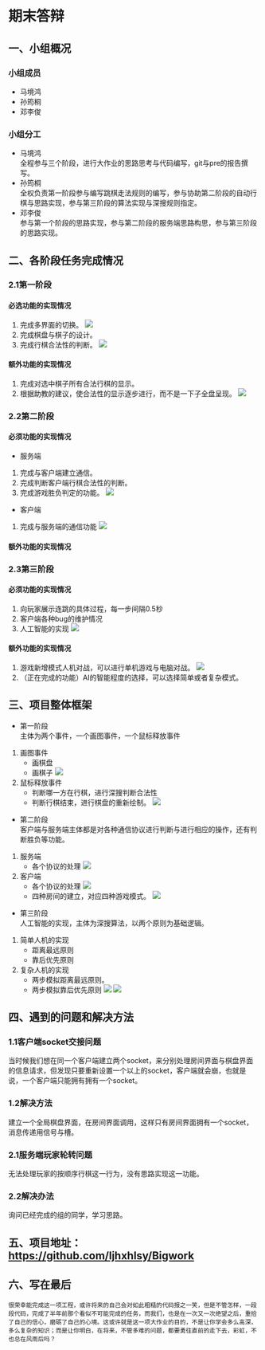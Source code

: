 # 期末答辩
## 一、小组概况
### 小组成员
* 马境鸿
* 孙筠桐
* 邓李俊
### 小组分工
* 马境鸿   
  全程参与三个阶段，进行大作业的思路思考与代码编写，git与pre的报告撰写。
* 孙筠桐  
  全权负责第一阶段参与编写跳棋走法规则的编写，参与协助第二阶段的自动行棋与思路实现，参与第三阶段的算法实现与深搜规则指定。
* 邓李俊   
  参与第一个阶段的思路实现，参与第二阶段的服务端思路构思，参与第三阶段的思路实现。
## 二、各阶段任务完成情况
### 2.1第一阶段
#### 必选功能的实现情况
1. 完成多界面的切换。
![](picture/1.1.png)
2. 完成棋盘与棋子的设计。
3. 完成行棋合法性的判断。
![](picture/1.3.png)
#### 额外功能的实现情况
1. 完成对选中棋子所有合法行棋的显示。
2. 根据助教的建议，使合法性的显示逐步进行，而不是一下子全盘呈现。
![](picture/1.4.png)
### 2.2第二阶段
#### 必须功能的实现情况
* 服务端
1. 完成与客户端建立通信。
2. 完成判断客户端行棋合法性的判断。
3. 完成游戏胜负判定的功能。
![](picture/2.5.png)
* 客户端
1. 完成与服务端的通信功能
![](picture/2.6.png)
#### 额外功能的实现情况
### 2.3第三阶段
#### 必须功能的实现情况
1. 向玩家展示连跳的具体过程，每一步间隔0.5秒
2. 客户端各种bug的维护情况
3. 人工智能的实现
![](picture/3.1.png)
#### 额外功能的实现情况
1. 游戏新增模式人机对战，可以进行单机游戏与电脑对战。
![](picture/1.2.png)
2. （正在完成的功能）AI的智能程度的选择，可以选择简单或者复杂模式。
## 三、项目整体框架
* 第一阶段   
  主体为两个事件，一个画图事件，一个鼠标释放事件
1. 画图事件
    - 画棋盘
    - 画棋子
    ![](picture/01.1.png)
2. 鼠标释放事件
    - 判断哪一方在行棋，进行深搜判断合法性
    - 判断行棋结束，进行棋盘的重新绘制。
![](picture/01.2.png)
* 第二阶段   
  客户端与服务端主体都是对各种通信协议进行判断与进行相应的操作，还有判断胜负等功能。
1. 服务端
    - 各个协议的处理
    ![](picture/02.1.png)
2. 客户端
    - 各个协议的处理
    ![](picture/02.2.png)
    - 四种房间的建立，对应四种游戏模式。
    ![](picture/02.3.png)
* 第三阶段    
  人工智能的实现，主体为深搜算法，以两个原则为基础逻辑。  
1. 简单人机的实现
    - 距离最远原则
    - 靠后优先原则
2. 复杂人机的实现
    - 两步模拟距离最远原则。
    - 两步模拟靠后优先原则
![](picture/03.1.png)
![](picture/03.2.png)
## 四、遇到的问题和解决方法
### 1.1客户端socket交接问题   
  当时候我们想在同一个客户端建立两个socket，来分别处理房间界面与棋盘界面的信息请求，但发现只要重新设置一个以上的socket，客户端就会崩，也就是说，一个客户端只能拥有拥有一个socket。
### 1.2解决方法
  建立一个全局棋盘界面，在房间界面调用，这样只有房间界面拥有一个socket，消息传递用信号与槽。
### 2.1服务端玩家轮转问题    
  无法处理玩家的按顺序行棋这一行为，没有思路实现这一功能。
### 2.2解决办法
  询问已经完成的组的同学，学习思路。

## 五、项目地址：https://github.com/ljhxhlsy/Bigwork
## 六、写在最后       
    很荣幸能完成这一项工程，或许将来的自己会对如此粗糙的代码报之一笑，但是不管怎样，一段段代码，完成了半年前那个看似不可能完成的任务，而我们，也是在一次又一次绝望之后，重拾了自己的信心，磨砺了自己的心境。这或许就是这一项大作业的目的，不是让你学会多么高深，多么复杂的知识；而是让你明白，在将来，不管多难的问题，都要勇往直前的走下去，彩虹，不也总在风雨后吗？   